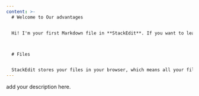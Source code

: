 ```yaml
---
content: >-
  # Welcome to Our advantages


  Hi! I'm your first Markdown file in **StackEdit**. If you want to learn about StackEdit, you can read me. If you want to play with Markdown, you can edit me. Once you have finished with me, you can create new files by opening the **file explorer** on the left corner of the navigation bar.



  # Files


  StackEdit stores your files in your browser, which means all your files are automatically saved locally and are accessible **offline!**
---
```


add your description here.
